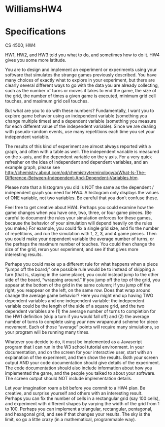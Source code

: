 # WilliamsHW4

# Specifications



CS 4500; HW4

HW1, HW2, and HW3 told you what to do, and sometimes how to do it. HW4 gives you some more latitude. 

You are to design and implement an experiment or experiments using your software that simulates the strange games previously described. You have many choices of exactly what to explore in your experiment, but there are clearly several different ways to go with the data you are already collecting, such as the number of turns or moves it takes to end the game, the size of the grid, the number of times a given game is executed, minimum grid cell touches, and maximum grid cell touches.

But what are you to do with these numbers? Fundamentally, I want you to explore game behavior using an independent variable (something you change multiple times) and a dependent variable (something you measure for each different value of the independent variable). Since we are dealing with pseudo-random events, use many repetitions each time you set your independent variable.

The results of this kind of experiment are almost always reported with a graph, and often with a table as well. The independent variable is measured on the x-axis, and the dependent variable on the y axis. For a very quick refresher on the idea of independent and dependent variables, and an example graph, please see http://chemistry.about.com/od/chemistryterminology/a/What-Is-The-Difference-Between-Independent-And-Dependent-Variables.htm.

Please note that a histogram you did  is NOT the same as the dependent / independent graph you need for HW4. A histogram only displays the values of ONE variable, not two variables. Be careful that you don’t confuse these.

Feel free to get creative about HW4. Perhaps you could examine how the game changes when you have one, two, three, or four game pieces. (Be careful to document the rules your simulation enforces for these games, because the behavior of your simulation will depend heavily on the rules you make.)  For example, you could fix a single grid size, and fix the number of repetitions, and run the simulation with 1, 2, 3, and 4 game pieces. Then you could make your dependent variable the average number of turns, or the perhaps the maximum number of touches. You could then change the size of the grid, rerun your experiment, and see if that gives more interesting results.

Perhaps you could make up a different rule for what happens when a piece “jumps off the board;” one possible rule would be to instead of skipping a turn (that is, staying in the same place), you could instead jump to the other side of the board, “wrapping around.” If you jump off the top of the grid, you appear at the bottom of the grid in the same column; if you jump off the right, you reappear on the left, on the same row. Does that wrap around change the average game behavior? Here you might end up having TWO dependent variables and one independent variable: the independent variable could be the length of the side of a square grid, and the two dependent variables are (1) the average number of turns to completion for the HW1 definition (skip a turn if you would fall off) and (2) the average number of turns to complete using your new wraparound scheme for piece movement. Each of those “average” points will require many simulations, so your program will be running many times.

Whatever you decide to do, it must be implemented as a Javascript program that I can run in the W3 school tutorial environment. In your documentation, and on the screen for your interactive user, start with an explanation of the experiment, and then show the results. Both your screen output AND your code documentation should give details of the experiment. The code documentation should also include information about how you implemented the game, and the people you talked to about your software. The screen output should NOT include implementation details.

Let your imagination roam a bit before you commit to a HW4 plan. Be creative, and surprise yourself and others with an interesting result. Perhaps you can fix the number of cells in a rectangular grid (say 100 cells), and experiment with different shapes by varying the width of the grid from 1 to 100. Perhaps you can implement a triangular, rectangular, pentagonal, and hexagonal grid, and see if that changes your results. The sky is the limit, so go a little crazy (in a mathematical, programmable way).


